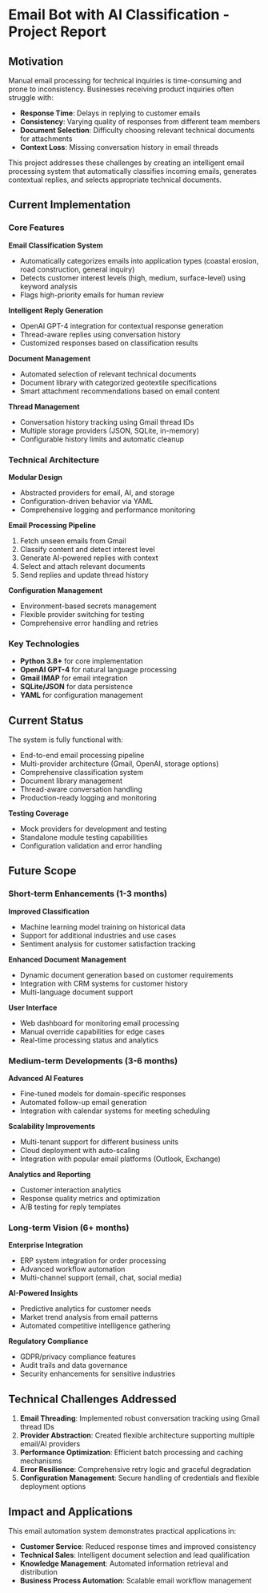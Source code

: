 # Email Bot with AI Classification - Project Report

## Motivation

Manual email processing for technical inquiries is time-consuming and prone to inconsistency. Businesses receiving product inquiries often struggle with:

- **Response Time**: Delays in replying to customer emails
- **Consistency**: Varying quality of responses from different team members
- **Document Selection**: Difficulty choosing relevant technical documents for attachments
- **Context Loss**: Missing conversation history in email threads

This project addresses these challenges by creating an intelligent email processing system that automatically classifies incoming emails, generates contextual replies, and selects appropriate technical documents.

## Current Implementation

### Core Features

**Email Classification System**
- Automatically categorizes emails into application types (coastal erosion, road construction, general inquiry)
- Detects customer interest levels (high, medium, surface-level) using keyword analysis
- Flags high-priority emails for human review

**Intelligent Reply Generation**
- OpenAI GPT-4 integration for contextual response generation
- Thread-aware replies using conversation history
- Customized responses based on classification results

**Document Management**
- Automated selection of relevant technical documents
- Document library with categorized geotextile specifications
- Smart attachment recommendations based on email content

**Thread Management**
- Conversation history tracking using Gmail thread IDs
- Multiple storage providers (JSON, SQLite, in-memory)
- Configurable history limits and automatic cleanup

### Technical Architecture

**Modular Design**
- Abstracted providers for email, AI, and storage
- Configuration-driven behavior via YAML
- Comprehensive logging and performance monitoring

**Email Processing Pipeline**
1. Fetch unseen emails from Gmail
2. Classify content and detect interest level
3. Generate AI-powered replies with context
4. Select and attach relevant documents
5. Send replies and update thread history

**Configuration Management**
- Environment-based secrets management
- Flexible provider switching for testing
- Comprehensive error handling and retries

### Key Technologies
- **Python 3.8+** for core implementation
- **OpenAI GPT-4** for natural language processing
- **Gmail IMAP** for email integration
- **SQLite/JSON** for data persistence
- **YAML** for configuration management

## Current Status

The system is fully functional with:
- End-to-end email processing pipeline
-  Multi-provider architecture (Gmail, OpenAI, storage options)
-  Comprehensive classification system
-  Document library management
-  Thread-aware conversation handling
-  Production-ready logging and monitoring

**Testing Coverage**
- Mock providers for development and testing
- Standalone module testing capabilities
- Configuration validation and error handling

## Future Scope

### Short-term Enhancements (1-3 months)

**Improved Classification**
- Machine learning model training on historical data
- Support for additional industries and use cases
- Sentiment analysis for customer satisfaction tracking

**Enhanced Document Management**
- Dynamic document generation based on customer requirements
- Integration with CRM systems for customer history
- Multi-language document support

**User Interface**
- Web dashboard for monitoring email processing
- Manual override capabilities for edge cases
- Real-time processing status and analytics

### Medium-term Developments (3-6 months)

**Advanced AI Features**
- Fine-tuned models for domain-specific responses
- Automated follow-up email generation
- Integration with calendar systems for meeting scheduling

**Scalability Improvements**
- Multi-tenant support for different business units
- Cloud deployment with auto-scaling
- Integration with popular email platforms (Outlook, Exchange)

**Analytics and Reporting**
- Customer interaction analytics
- Response quality metrics and optimization
- A/B testing for reply templates

### Long-term Vision (6+ months)

**Enterprise Integration**
- ERP system integration for order processing
- Advanced workflow automation
- Multi-channel support (email, chat, social media)

**AI-Powered Insights**
- Predictive analytics for customer needs
- Market trend analysis from email patterns
- Automated competitive intelligence gathering

**Regulatory Compliance**
- GDPR/privacy compliance features
- Audit trails and data governance
- Security enhancements for sensitive industries

## Technical Challenges Addressed

1. **Email Threading**: Implemented robust conversation tracking using Gmail thread IDs
2. **Provider Abstraction**: Created flexible architecture supporting multiple email/AI providers
3. **Performance Optimization**: Efficient batch processing and caching mechanisms
4. **Error Resilience**: Comprehensive retry logic and graceful degradation
5. **Configuration Management**: Secure handling of credentials and flexible deployment options

## Impact and Applications

This email automation system demonstrates practical applications in:
- **Customer Service**: Reduced response times and improved consistency
- **Technical Sales**: Intelligent document selection and lead qualification
- **Knowledge Management**: Automated information retrieval and distribution
- **Business Process Automation**: Scalable email workflow management

